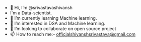 - 👋 Hi, I’m @srivastavashivansh
- I'm a Data-scientist.
- 🌱 I’m currently learning Machine learning.
- 👀 I’m interested in DSA and Machine learning.
- 💞️ I’m looking to collaborate on open source project
- 📫 How to reach me:- officialshivanshsrivastava@gmail.com 

<!---
srivastavashivansh/srivastavashivansh is a ✨ special ✨ repository because its `README.md` (this file) appears on your GitHub profile.
You can click the Preview link to take a look at your changes.
--->
